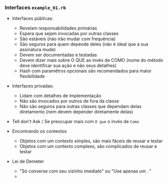 ### Interfaces `example_01.rb`

- Interfaces públicas:
  - Revelam responsabilidades primárias
  - Espera que sejam invocadas por outras classes
  - São estáveis (não irão mudar com frequência)
  - São seguros para quem depende deles (não é ideal que a sua assinatura mude)
  - Devem ser documentadas e testadas
  - Devem dizer mais sobre O QUE ao invés de COMO (nome do método deve identificar sua ação e não seus detalhes)
  - Hash com paramêtros opcionais são recomendados para maior flexibilidade

- Interfaces privadas:
  - Lidam com detalhes de implementação
  - Não são invocados por outros de fora da classe
  - Não são seguros para outras classes que dependam delas diretamento (nem devem depender diretamente delas)

- Tell don't Ask / Se preocupar mais com `O que` o invés de `Como`

- Encontrando os contextos
  - Objetos com um contexto simples, são mais fáceis de reusar e testar
  - Objetos com um contexto complexo, são complicados de reusar e testar

- Lei de Demeter
  - "Só converse com seu vizinho imediato" ou "Use apenas um `.`"
  -
